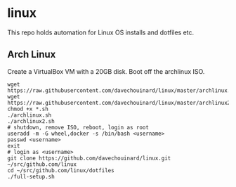 # linux

This repo holds automation for Linux OS installs and dotfiles etc.

## Arch Linux

Create a VirtualBox VM with a 20GB disk. Boot off the archlinux ISO.

```
wget https://raw.githubusercontent.com/davechouinard/linux/master/archlinux.sh
wget https://raw.githubusercontent.com/davechouinard/linux/master/archlinux2.sh
chmod +x *.sh
./archlinux.sh
./archlinux2.sh
# shutdown, remove ISO, reboot, login as root
useradd -m -G wheel,docker -s /bin/bash <username>
passwd <username>
exit
# login as <username>
git clone https://github.com/davechouinard/linux.git ~/src/github.com/linux
cd ~/src/github.com/linux/dotfiles
./full-setup.sh
```
